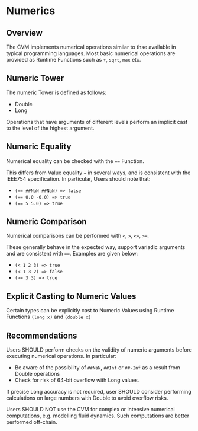 # Numerics

## Overview

The CVM implements numerical operations similar to thse available in typical programming languages. Most basic numerical operations are provided as Runtime Functions such as `+`, `sqrt`, `max` etc.

## Numeric Tower

The numeric Tower is defined as follows:
- Double
- Long

Operations that have arguments of different levels perform an implicit cast to the level of the highest argument.

## Numeric Equality

Numerical equality can be checked with the `==` Function. 

This differs from Value equality `=` in several ways, and is consistent with the IEEE754 specification. In particular, Users should note that:
- `(== ##NaN ##NaN) => false` 
- `(== 0.0 -0.0) => true`
- `(== 5 5.0) => true`

## Numeric Comparison

Numerical comparisons can be performed with `<`, `>`, `<=`, `>=`. 

These generally behave in the expected way, support variadic arguments and are consistent with `==`. Examples are given below:

- `(< 1 2 3) => true`
- `(< 1 3 2) => false`
- `(>= 3 3) => true`

## Explicit Casting to Numeric Values

Certain types can be explicitly cast to Numeric Values using Runtime Functions `(long x)` and `(double x)`

## Recommendations

Users SHOULD perform checks on the validity of numeric arguments before executing numerical operations. In particular:

- Be aware of the possibility of `##NaN`, `##Inf` or `##-Inf` as a result from Double operations
- Check for risk of 64-bit overflow with Long values. 
 
If precise Long accuracy is not required, user SHOULD consider performing calculations on large numbers with Double to avoid overflow risks.

Users SHOULD NOT use the CVM for complex or intensive numerical computations, e.g. modelling fluid dynamics. Such computations are better performed off-chain.

